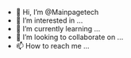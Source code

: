 - 👋 Hi, I’m @Mainpagetech
- 👀 I’m interested in ...
- 🌱 I’m currently learning ...
- 💞️ I’m looking to collaborate on ...
- 📫 How to reach me ...

<!---
Mainpagetech/Mainpagetech is a ✨ special ✨ repository because its `README.md` (this file) appears on your GitHub profile.
You can click the Preview link to take a look at your changes.
--->
